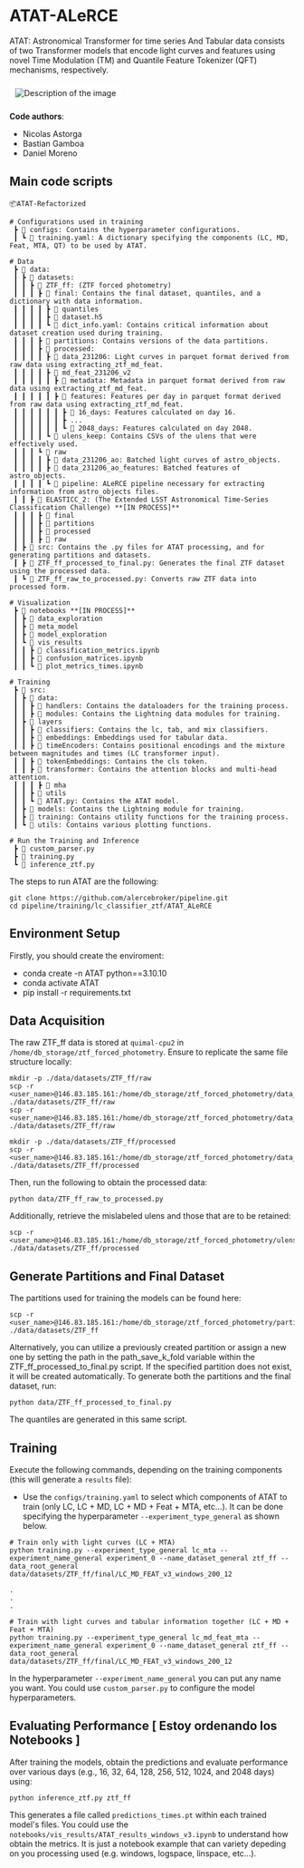 # ATAT-ALeRCE

ATAT: Astronomical Transformer for time series And Tabular data consists of two Transformer models that encode light curves and features using novel Time Modulation (TM) and Quantile Feature Tokenizer (QFT) mechanisms, respectively.

<img src="https://arxiv.org/html/2405.03078v2/x1.png" alt="Description of the image" style="background-color: white; padding: 10px;">

**Code authors**:
- Nicolas Astorga 
- Bastian Gamboa
- Daniel Moreno

## Main code scripts

```
📦ATAT-Refactorized

# Configurations used in training
 ┣ 📂 configs: Contains the hyperparameter configurations.
 ┃ ┗ 📜 training.yaml: A dictionary specifying the components (LC, MD, Feat, MTA, QT) to be used by ATAT.

# Data
 ┣ 📂 data:
 ┃ ┣ 📂 datasets:
 ┃ ┃ ┣ 📂 ZTF_ff: (ZTF forced photometry)
 ┃ ┃ ┃ ┣ 📂 final: Contains the final dataset, quantiles, and a dictionary with data information.
 ┃ ┃ ┃ ┃ ┣ 📂 quantiles
 ┃ ┃ ┃ ┃ ┣ 📜 dataset.h5
 ┃ ┃ ┃ ┃ ┗ 📜 dict_info.yaml: Contains critical information about dataset creation used during training.
 ┃ ┃ ┃ ┣ 📂 partitions: Contains versions of the data partitions.
 ┃ ┃ ┃ ┣ 📂 processed: 
 ┃ ┃ ┃ ┃ ┣ 📂 data_231206: Light curves in parquet format derived from raw data using extracting_ztf_md_feat.
 ┃ ┃ ┃ ┃ ┣ 📂 md_feat_231206_v2
 ┃ ┃ ┃ ┃ ┃ ┣ 📂 metadata: Metadata in parquet format derived from raw data using extracting_ztf_md_feat.
 ┃ ┃ ┃ ┃ ┃ ┣ 📂 features: Features per day in parquet format derived from raw data using extracting_ztf_md_feat.
 ┃ ┃ ┃ ┃ ┃ ┃ ┣ 📂 16_days: Features calculated on day 16.
 ┃ ┃ ┃ ┃ ┃ ┃ ┣ ...  
 ┃ ┃ ┃ ┃ ┃ ┃ ┗ 📂 2048_days: Features calculated on day 2048.
 ┃ ┃ ┃ ┃ ┗ 📂 ulens_keep: Contains CSVs of the ulens that were effectively used.
 ┃ ┃ ┃ ┗ 📂 raw 
 ┃ ┃ ┃ ┃ ┣ 📂 data_231206_ao: Batched light curves of astro_objects.
 ┃ ┃ ┃ ┃ ┣ 📂 data_231206_ao_features: Batched features of astro_objects.
 ┃ ┃ ┃ ┃ ┗ 📂 pipeline: ALeRCE pipeline necessary for extracting information from astro_objects files.
 ┃ ┃ ┣ 📂 ELASTICC_2: (The Extended LSST Astronomical Time-Series Classification Challenge) **[IN PROCESS]**
 ┃ ┃ ┃ ┣ 📂 final 
 ┃ ┃ ┃ ┣ 📂 partitions
 ┃ ┃ ┃ ┣ 📂 processed 
 ┃ ┃ ┃ ┣ 📂 raw 
 ┃ ┣ 📂 src: Contains the .py files for ATAT processing, and for generating partitions and datasets. 
 ┃ ┣ 📜 ZTF_ff_processed_to_final.py: Generates the final ZTF dataset using the processed data.
 ┃ ┗ 📜 ZTF_ff_raw_to_processed.py: Converts raw ZTF data into processed form.

# Visualization
 ┣ 📂 notebooks **[IN PROCESS]**
 ┃ ┣ 📂 data_exploration 
 ┃ ┣ 📂 meta_model 
 ┃ ┣ 📂 model_exploration
 ┃ ┗ 📂 vis_results 
 ┃ ┃ ┣ 📜 classification_metrics.ipynb 
 ┃ ┃ ┣ 📜 confusion_matrices.ipynb 
 ┃ ┃ ┗ 📜 plot_metrics_times.ipynb 

# Training
 ┣ 📂 src: 
 ┃ ┣ 📂 data:
 ┃ ┃ ┣ 📂 handlers: Contains the dataloaders for the training process.
 ┃ ┃ ┣ 📂 modules: Contains the Lightning data modules for training.
 ┃ ┣ 📂 layers 
 ┃ ┃ ┣ 📂 classifiers: Contains the lc, tab, and mix classifiers.
 ┃ ┃ ┣ 📂 embeddings: Embeddings used for tabular data.
 ┃ ┃ ┣ 📂 timeEncoders: Contains positional encodings and the mixture between magnitudes and times (LC transformer input).
 ┃ ┃ ┣ 📂 tokenEmbeddings: Contains the cls token.
 ┃ ┃ ┣ 📂 transformer: Contains the attention blocks and multi-head attention.
 ┃ ┃ ┃ ┣ 📂 mha
 ┃ ┃ ┣ 📂 utils
 ┃ ┃ ┗ 📜 ATAT.py: Contains the ATAT model.
 ┃ ┣ 📂 models: Contains the Lightning module for training.
 ┃ ┣ 📂 training: Contains utility functions for the training process.
 ┃ ┗ 📂 utils: Contains various plotting functions.

# Run the Training and Inference
 ┣ 📜 custom_parser.py
 ┣ 📜 training.py
 ┗ 📜 inference_ztf.py 
 ```

The steps to run ATAT are the following:

```
git clone https://github.com/alercebroker/pipeline.git
cd pipeline/training/lc_classifier_ztf/ATAT_ALeRCE
```

## Environment Setup

Firstly, you should create the enviroment:

- conda create -n ATAT python==3.10.10
- conda activate ATAT
- pip install -r requirements.txt

## Data Acquisition 

The raw ZTF_ff data is stored at `quimal-cpu2` in `/home/db_storage/ztf_forced_photometry`. Ensure to replicate the same file structure locally: 

```
mkdir -p ./data/datasets/ZTF_ff/raw
scp -r <user_name>@146.83.185.161:/home/db_storage/ztf_forced_photometry/data_231206_ao ./data/datasets/ZTF_ff/raw 
scp -r <user_name>@146.83.185.161:/home/db_storage/ztf_forced_photometry/data_231206_ao_features ./data/datasets/ZTF_ff/raw
```

```
mkdir -p ./data/datasets/ZTF_ff/processed
scp -r <user_name>@146.83.185.161:/home/db_storage/ztf_forced_photometry/data_231206 ./data/datasets/ZTF_ff/processed 
```

Then, run the following to obtain the processed data:

```
python data/ZTF_ff_raw_to_processed.py
```

Additionally, retrieve the mislabeled ulens and those that are to be retained:

```
scp -r <user_name>@146.83.185.161:/home/db_storage/ztf_forced_photometry/ulens_keep ./data/datasets/ZTF_ff/processed 
```

## Generate Partitions and Final Dataset

The partitions used for training the models can be found here:
```
scp -r <user_name>@146.83.185.161:/home/db_storage/ztf_forced_photometry/partitions ./data/datasets/ZTF_ff 
```

Alternatively, you can utilize a previously created partition or assign a new one by setting the path in the path_save_k_fold variable within the ZTF_ff_processed_to_final.py script. If the specified partition does not exist, it will be created automatically. To generate both the partitions and the final dataset, run:

```
python data/ZTF_ff_processed_to_final.py
```

The quantiles are generated in this same script.

## Training

Execute the following commands, depending on the training components (this will generate a `results` file):

* Use the `configs/training.yaml`  to select which components of ATAT to train (only LC, LC + MD, LC + MD + Feat + MTA, etc...). It can be done specifying the hyperparameter `--experiment_type_general` as shown below.

```
# Train only with light curves (LC + MTA)
python training.py --experiment_type_general lc_mta --experiment_name_general experiment_0 --name_dataset_general ztf_ff --data_root_general data/datasets/ZTF_ff/final/LC_MD_FEAT_v3_windows_200_12

.
.
.

# Train with light curves and tabular information together (LC + MD + Feat + MTA)
python training.py --experiment_type_general lc_md_feat_mta --experiment_name_general experiment_0 --name_dataset_general ztf_ff --data_root_general data/datasets/ZTF_ff/final/LC_MD_FEAT_v3_windows_200_12
```

In the hyperparameter `--experiment_name_general` you can put any name you want. You could use `custom_parser.py` to configure the model hyperparameters.

## Evaluating Performance [ Estoy ordenando los Notebooks ]

After training the models, obtain the predictions and evaluate performance over various days (e.g., 16, 32, 64, 128, 256, 512, 1024, and 2048 days) using:

```
python inference_ztf.py ztf_ff
```

This generates a file called `predictions_times.pt` within each trained model's files. You could use the `notebooks/vis_results/ATAT_results_windows_v3.ipynb` to understand how obtain the metrics. It is just a notebook example that can variety depeding on you processing used (e.g. windows, logspace, linspace, etc...).

